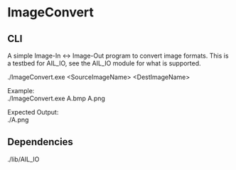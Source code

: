 # ImageConvert

## CLI

A simple Image-In <-> Image-Out program to convert image formats.  This is a testbed for AIL_IO, see the AIL_IO module for what is supported.

./ImageConvert.exe \<SourceImageName\> \<DestImageName\>

Example:  
./ImageConvert.exe A.bmp A.png  

Expected Output:  
./A.png  


## Dependencies

./lib/AIL_IO
